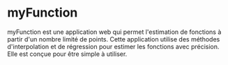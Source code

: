 # myFunction
myFunction est une application web qui permet l'estimation de fonctions à partir d'un nombre limité de points. Cette application utilise des méthodes d'interpolation et de régression pour estimer les fonctions avec précision. Elle est conçue pour être simple à utiliser.
